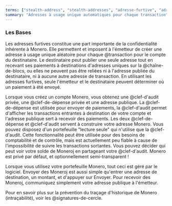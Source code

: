 ```yaml
---
terms: ["stealth-address", "stealth-addresses", "adresse-furtive", "adresses-furtives"]
summary: "Adresses à usage unique automatiques pour chaque transaction"
---
```


### Les Bases

Les adresses furtives constitue une part importante de la confidentialité inhérente à Monero. Elle permettent et imposent à l'émetteur de créer une adresse à usage unique aléatoire pour chaque @transaction pour le compte du destinataire. Le destinataire peut publier une seule adresse tout en recevant ses paiements à destinations d'adresses uniques sur la @chaîne-de-blocs, ou elles ne peuvent pas être reliées ni à l'adresse publiée du destinataire, ni à aucune autre adresse de transaction. En utilisant les adresses furtives, seule l'émetteur et le destinataire peuvent déterminer où un paiement à été envoyé.

Lorsque vous créez un compte Monero, vous obtenez une @clef-d'audit privée, une @clef-de-dépense privée et une adresse publique. La @clef-de-dépense est utilisée pour envoyer de paiements, la @clef-d'audit permet d'afficher les transactions entrantes à destination de votre compte et l'adresse publique sert à recevoir des paiements. Les deux @clef-de-dépense et @clef-d'audit servent à construire votre adresse Monero. Vous pouvez disposez d'un portefeuille "lecture seule" qui n'utilise que la @clef-d'audit. Cette fonctionnalité peut être utilisée pour des besoins de comptabilité et de contrôle, mais est actuellement peu fiable à cause de l'impossibilité de suivre les transactions sortantes. Vous pouvez décider qui peut voir votre solde de Moneroj en partageant votre @clef-d'audit. Monero est privé par défaut, et optionnellement semi-transparent !

Lorsque vous utilisez votre portefeuille Monero, tout ceci est géré par le logiciel. Envoyer des Moneroj est aussi simple qu'entrer une adresse de destination, un montant, et d'appuyer sur Envoyer. Pour recevoir des Moneroj, communiquez simplement votre adresse publique à l'émetteur.

Pour en savoir plus sur la prévention du traçage d'historique de Monero (intraçabilité), voir les @signatures-de-cercle.
